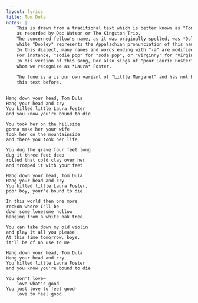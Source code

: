 ```yaml
---
layout: lyrics
title: Tom Dula
notes: |
    This is drawn from a traditional text which is better known as "Tom Dooley",
    as recorded by Doc Watson or The Kingston Trio.
    The concerned fellow's name, as it was originally spelled, was *Dula*, 
    while "Dooley" represents the Appalachian pronunciation of this name.
    In this dialect, many names and words ending with "-a" are modified to "-ey" or "-ie".
    For instance, "sodie pop" for "soda pop", or "Virginny" for "Virginia".
    In his version of this song, Doc also sings of "poor Laurie Foster",
    whom we recognize as *Laura* Foster.

    The tune is a is our own variant of "Little Margaret" and has not been used for
    this text before.
---
```


    Hang down your head, Tom Dula
    Hang your head and cry
    You killed little Laura Foster
    and you know you're bound to die

    You took her on the hillside
    gonna make her your wife
    took her on the mountainside
    and there you took her life

    You dug the grave four feet long
    dug it three feet deep
    rolled that cold clay over her
    and tromped it with your feet

    Hang down your head, Tom Dula
    Hang your head and cry
    You killed little Laura Foster,
    poor boy, your'e bound to die

    In this world then one more
    reckon where I'll be
    down some lonesome hollow
    hanging from a white oak tree

    You can take down my old violin
    and play it all you please
    At this time tomorrow, boys,
    it'll be of no use to me

    Hang down your head, Tom Dula
    Hang your head and cry
    You killed little Laura Foster
    and you know you're bound to die

    You don't love—
        love what's good
    You just love to feel good—
        love to feel good